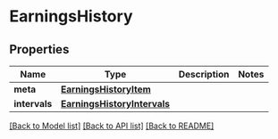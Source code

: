 # EarningsHistory

## Properties
Name | Type | Description | Notes
------------ | ------------- | ------------- | -------------
**meta** | [**EarningsHistoryItem**](EarningsHistoryItem.md) |  | 
**intervals** | [**EarningsHistoryIntervals**](EarningsHistoryIntervals.md) |  | 

[[Back to Model list]](../README.md#documentation-for-models) [[Back to API list]](../README.md#documentation-for-api-endpoints) [[Back to README]](../README.md)

